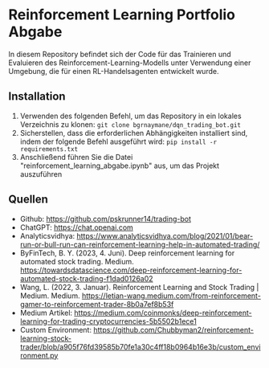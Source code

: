 # Reinforcement Learning Portfolio Abgabe

In diesem Repository befindet sich der Code für das Trainieren und Evaluieren des Reinforcement-Learning-Modells unter Verwendung einer Umgebung, die für einen RL-Handelsagenten entwickelt wurde.

## Installation
1. Verwenden des folgenden Befehl, um das Repository in ein lokales Verzeichnis zu klonen: `git clone bgrnaymane/dqn_trading_bot.git`
2. Sicherstellen, dass die erforderlichen Abhängigkeiten installiert sind, indem der folgende Befehl ausgeführt wird: `pip install -r requirements.txt`
3. Anschließend führen Sie die Datei "reinforcement_learning_abgabe.ipynb" aus, um das Projekt auszuführen

## Quellen

- Github: https://github.com/pskrunner14/trading-bot
- ChatGPT: https://chat.openai.com
- Analyticsvidhya: https://www.analyticsvidhya.com/blog/2021/01/bear-run-or-bull-run-can-reinforcement-learning-help-in-automated-trading/
- ByFinTech, B. Y. (2023, 4. Juni). Deep reinforcement learning for automated stock trading. Medium. https://towardsdatascience.com/deep-reinforcement-learning-for-automated-stock-trading-f1dad0126a02
- Wang, L. (2022, 3. Januar). Reinforcement Learning and Stock Trading | Medium. Medium. https://letian-wang.medium.com/from-reinforcement-gamer-to-reinforcement-trader-8b0a7ef8b53f
- Medium Artikel: https://medium.com/coinmonks/deep-reinforcement-learning-for-trading-cryptocurrencies-5b5502b1ece1
- Custom Environment: https://github.com/Chubbyman2/reinforcement-learning-stock-trader/blob/a905f76fd39585b70fe1a30c4ff18b0964b16e3b/custom_environment.py
